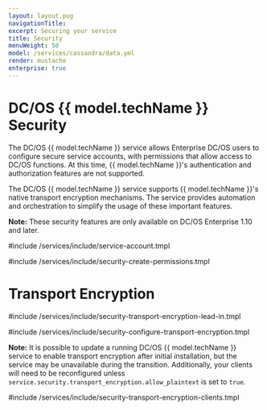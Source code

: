 ```yaml
---
layout: layout.pug
navigationTitle:
excerpt: Securing your service
title: Security
menuWeight: 50
model: /services/cassandra/data.yml
render: mustache
enterprise: true
---
```


# DC/OS {{ model.techName }} Security

The DC/OS {{ model.techName }} service allows Enterprise DC/OS users to configure secure service accounts, with permissions that allow access to DC/OS functions. At this time, {{ model.techName }}'s authentication and authorization features are not supported.

The DC/OS {{ model.techName }} service supports {{ model.techName }}'s native transport encryption mechanisms. The service provides automation and orchestration to simplify the usage of these important features.

**Note:** These security features are only available on DC/OS Enterprise 1.10 and later.


#include /services/include/service-account.tmpl

#include /services/include/security-create-permissions.tmpl

# <a name="transport_encryption"></a> Transport Encryption

#include /services/include/security-transport-encryption-lead-in.tmpl

#include /services/include/security-configure-transport-encryption.tmpl

**Note:** It is possible to update a running DC/OS {{ model.techName }} service to enable transport encryption after initial installation, but the service may be unavailable during the transition. Additionally, your clients will need to be reconfigured unless `service.security.transport_encryption.allow_plaintext` is set to `true`.

#include /services/include/security-transport-encryption-clients.tmpl
